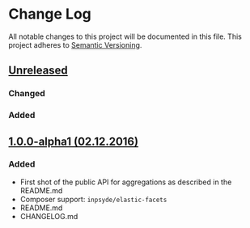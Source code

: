 # Change Log
All notable changes to this project will be documented in this file.
This project adheres to [Semantic Versioning](http://semver.org/).

## [Unreleased]

### Changed

### Added

## [1.0.0-alpha1 (02.12.2016)]

### Added

* First shot of the public API for aggregations as described in the README.md
* Composer support: `inpsyde/elastic-facets`
* README.md
* CHANGELOG.md

[Unreleased]: https://github.com/inpsyde/elastic-facets/compare/1.0.0-alpha1...master
[1.0.0-alpha1 (02.12.2016)]: https://github.com/inpsyde/elastic-facets/tree/1.0.0-alpha1
